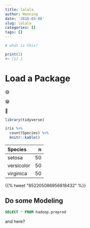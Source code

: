 ```yaml
---
title: lalala
author: Henning
date: '2018-03-08'
slug: lalala
categories: []
tags: []
---
```





```r
# what is this?

print(1)
#> [1] 1
```

# Load a Package

:smile:

:grin:

:poop:


```r
library(tidyverse)

iris %>% 
  count(Species) %>% 
  knitr::kable()
```



|Species    |  n|
|:----------|--:|
|setosa     | 50|
|versicolor | 50|
|virginica  | 50|

<!--html_preserve-->{{% tweet "852205086956818432" %}}<!--/html_preserve-->

## Do some Modeling

```sql
SELECT * FROM hadoop.preprod
```


and here?
